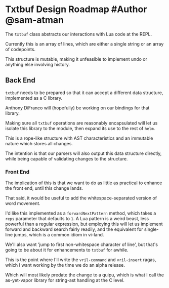 # Txtbuf Design Roadmap #Author @sam-atman


The ``txtbuf`` class abstracts our interactions with Lua code at the REPL.


Currently this is an array of lines, which are either a single string or
an array of codepoints.


This structure is mutable, making it unfeasible to implement undo or anything
else involving history.


## Back End

  ``txtbuf`` needs to be prepared so that it can accept a different data
structure, implemented as a C library.


Anthony DiFranco will (hopefully) be working on our bindings for that library.


Making sure all ``txtbuf`` operations are reasonably encapsulated will let us
isolate this library to the module, then expand its use to the rest of
``helm``.


This is a rope-like structure with AST characteristics and an immutable
nature which stores all changes.


The intention is that our parsers will also output this data structure
directly, while being capable of validating changes to the structure.


### Front End

The implication of this is that we want to do as little as practical to
enhance the front end, until this change lands.


That said, it would be useful to add the whitespace-separated version of
word movement.


I'd like this implemented as a ``forwardNextPattern`` method, which takes a
``reps`` parameter that defaults to ``1``.  A Lua pattern is a weird beast, less
powerful than a regular expression, but employing this will let us implement
forward and backward search fairly readily, and the equivalent for single-line
jumps, which is a common idiom in vi-land.


We'll also want 'jump to first non-whitespace character of line', but that's
going to be about it for enhancements to ``txtbuf`` for awhile.


This is the point where I'll write the ``vril-command`` and ``vril-insert`` ragas,
which I want working by the time we do an alpha release.


Which will most likely predate the change to a quipu, which is what I call the
as-yet-vapor library for string-ast handling at the C level.
